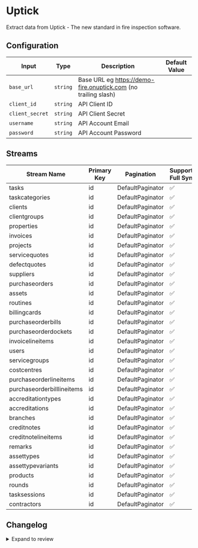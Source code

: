 # Uptick
Extract data from Uptick - The new standard in fire inspection software.

## Configuration

| Input | Type | Description | Default Value |
|-------|------|-------------|---------------|
| `base_url` | `string` | Base URL eg https://demo-fire.onuptick.com (no trailing slash) |  |
| `client_id` | `string` | API Client ID |  |
| `client_secret` | `string` | API Client Secret  |  |
| `username` | `string` | API Account Email |  |
| `password` | `string` | API Account Password |  |

## Streams
| Stream Name | Primary Key | Pagination | Supports Full Sync | Supports Incremental |
|-------------|-------------|------------|---------------------|----------------------|
| tasks | id | DefaultPaginator | ✅ |  ✅  |
| taskcategories | id | DefaultPaginator | ✅ |  ✅  |
| clients | id | DefaultPaginator | ✅ |  ✅  |
| clientgroups | id | DefaultPaginator | ✅ |  ✅  |
| properties | id | DefaultPaginator | ✅ |  ✅  |
| invoices | id | DefaultPaginator | ✅ |  ✅  |
| projects | id | DefaultPaginator | ✅ |  ✅  |
| servicequotes | id | DefaultPaginator | ✅ |  ✅  |
| defectquotes | id | DefaultPaginator | ✅ |  ✅  |
| suppliers | id | DefaultPaginator | ✅ |  ✅  |
| purchaseorders | id | DefaultPaginator | ✅ |  ✅  |
| assets | id | DefaultPaginator | ✅ |  ✅  |
| routines | id | DefaultPaginator | ✅ |  ✅  |
| billingcards | id | DefaultPaginator | ✅ |  ✅  |
| purchaseorderbills | id | DefaultPaginator | ✅ |  ✅  |
| purchaseorderdockets | id | DefaultPaginator | ✅ |  ✅  |
| invoicelineitems | id | DefaultPaginator | ✅ |  ❌  |
| users | id | DefaultPaginator | ✅ |  ✅  |
| servicegroups | id | DefaultPaginator | ✅ |  ✅  |
| costcentres | id | DefaultPaginator | ✅ |  ✅  |
| purchaseorderlineitems | id | DefaultPaginator | ✅ |  ❌  |
| purchaseorderbilllineitems | id | DefaultPaginator | ✅ |  ❌  |
| accreditationtypes | id | DefaultPaginator | ✅ |  ✅  |
| accreditations | id | DefaultPaginator | ✅ |  ✅  |
| branches | id | DefaultPaginator | ✅ |  ✅  |
| creditnotes | id | DefaultPaginator | ✅ |  ✅  |
| creditnotelineitems | id | DefaultPaginator | ✅ |  ✅  |
| remarks | id | DefaultPaginator | ✅ |  ✅  |
| assettypes | id | DefaultPaginator | ✅ |  ✅  |
| assettypevariants | id | DefaultPaginator | ✅ |  ✅  |
| products | id | DefaultPaginator | ✅ |  ✅  |
| rounds | id | DefaultPaginator | ✅ |  ✅  |
| tasksessions | id | DefaultPaginator | ✅ |  ✅  |
| contractors | id | DefaultPaginator | ✅ |  ✅  |

## Changelog

<details>
  <summary>Expand to review</summary>

| Version          | Date              | Pull Request | Subject        |
|------------------|-------------------|--------------|----------------|
| 0.3.5 | 2025-10-17 | [67585](https://github.com/airbytehq/airbyte/pull/67585) | Remove projectsectiontask and add more incremental sync streams |
| 0.3.4 | 2025-10-14 | [67855](https://github.com/airbytehq/airbyte/pull/67855) | Update dependencies |
| 0.3.3 | 2025-10-07 | [67515](https://github.com/airbytehq/airbyte/pull/67515) | Update dependencies |
| 0.3.2 | 2025-10-03 | [67020](https://github.com/airbytehq/airbyte/pull/67020) | Remove start_date, include more task fields |
| 0.3.1 | 2025-09-30 | [66839](https://github.com/airbytehq/airbyte/pull/66839) | Update dependencies |
| 0.3.0 | 2025-09-17 | [66410](https://github.com/airbytehq/airbyte/pull/66410) | Add more streams |
| 0.2.4 | 2025-09-23 | [66598](https://github.com/airbytehq/airbyte/pull/66598) | Update dependencies |
| 0.2.3 | 2025-09-09 | [65733](https://github.com/airbytehq/airbyte/pull/65733) | Update dependencies |
| 0.2.2 | 2025-08-26 | [65534](https://github.com/airbytehq/airbyte/pull/65534) | Add extra_fields to property stream |
| 0.2.1 | 2025-08-24 | [65445](https://github.com/airbytehq/airbyte/pull/65445) | Update dependencies |
| 0.2.0 | 2025-08-22 | | Update task profitability stream to use start_date parameter |
| 0.0.11 | 2025-08-14 | [64942](https://github.com/airbytehq/airbyte/pull/65061) | Add users and task profitability streams |
| 0.0.10 | 2025-08-14 | [64942](https://github.com/airbytehq/airbyte/pull/64942) | Fix docker image entrypoint for platform syncs |
| 0.0.9 | 2025-08-13 | [64170](https://github.com/airbytehq/airbyte/pull/64170) | adds cursor pagination, incremental sync and rate limiting |
| 0.0.8 | 2025-08-09 | [64845](https://github.com/airbytehq/airbyte/pull/64845) | Update dependencies |
| 0.0.7 | 2025-08-02 | [64403](https://github.com/airbytehq/airbyte/pull/64403) | Update dependencies |
| 0.0.6 | 2025-07-26 | [64055](https://github.com/airbytehq/airbyte/pull/64055) | Update dependencies |
| 0.0.5 | 2025-07-20 | [63685](https://github.com/airbytehq/airbyte/pull/63685) | Update dependencies |
| 0.0.4 | 2025-07-12 | [63165](https://github.com/airbytehq/airbyte/pull/63165) | Update dependencies |
| 0.0.3 | 2025-07-05 | [62739](https://github.com/airbytehq/airbyte/pull/62739) | Update dependencies |
| 0.0.2 | 2025-06-28 | [62220](https://github.com/airbytehq/airbyte/pull/62220) | Update dependencies |
| 0.0.1 | 2025-06-10 | | Initial release by [@sajarin](https://github.com/sajarin) via Connector Builder |

</details>
